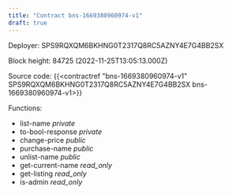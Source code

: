 ```yaml
---
title: "Contract bns-1669380960974-v1"
draft: true
---
```

Deployer: SPS9RQXQM6BKHNG0T2317Q8RC5AZNY4E7G4BB2SX


 



Block height: 84725 (2022-11-25T13:05:13.000Z)

Source code: {{<contractref "bns-1669380960974-v1" SPS9RQXQM6BKHNG0T2317Q8RC5AZNY4E7G4BB2SX bns-1669380960974-v1>}}

Functions:

* list-name _private_
* to-bool-response _private_
* change-price _public_
* purchase-name _public_
* unlist-name _public_
* get-current-name _read_only_
* get-listing _read_only_
* is-admin _read_only_
